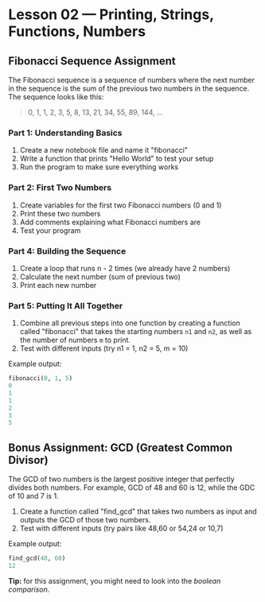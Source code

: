 # Lesson 02 — Printing, Strings, Functions, Numbers

## Fibonacci Sequence Assignment

The Fibonacci sequence is a sequence of numbers where the next number in the sequence is the sum of the previous 
two numbers in the sequence. The sequence looks like this:

> 0, 1, 1, 2, 3, 5, 8, 13, 21, 34, 55, 89, 144, ...

### Part 1: Understanding Basics

1. Create a new notebook file and name it "fibonacci"
2. Write a function that prints "Hello World" to test your setup
3. Run the program to make sure everything works

### Part 2: First Two Numbers

1. Create variables for the first two Fibonacci numbers (0 and 1)
2. Print these two numbers
3. Add comments explaining what Fibonacci numbers are
4. Test your program

### Part 4: Building the Sequence

1. Create a loop that runs n - 2 times (we already have 2 numbers)
2. Calculate the next number (sum of previous two)
3. Print each new number

### Part 5: Putting It All Together

1. Combine all previous steps into one function by creating a function called "fibonacci" that takes the starting 
numbers `n1` and `n2`, as well as the number of numbers `m` to print.
2. Test with different inputs (try n1 = 1, n2 = 5, m = 10)

Example output:

```python
fibonacci(0, 1, 5)
0
1
1
2
3
5
```

## Bonus Assignment: GCD (Greatest Common Divisor)

The GCD of two numbers is the largest positive integer that perfectly divides both numbers.
For example, GCD of 48 and 60 is 12, while the GDC of 10 and 7 is 1.

1. Create a function called "find_gcd" that takes two numbers as input and outputs the GCD of those two numbers.
2. Test with different inputs (try pairs like 48,60 or 54,24 or 10,7)

Example output:

```python
find_gcd(48, 60)
12
```

**Tip:** for this assignment, you might need to look into the *boolean comparison*.
